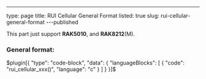 ---
type: page
title: RUI Cellular General Format
listed: true
slug: rui-cellular-general-format
---published

This part just support **RAK5010**, and **RAK8212**(M).

### General format:

$plugin[{
    "type": "code-block",
    "data": {
        "languageBlocks": [
            {
                "code": "rui_cellular_xxx()",
                "language": "c"
            }
        ]
    }
}]$

